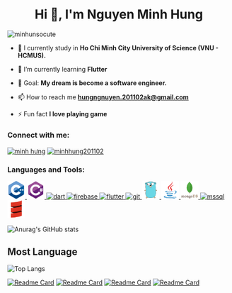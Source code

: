 <h1 align="center">Hi 👋, I'm Nguyen Minh Hung</h1>

<p align="left"> <img src="https://komarev.com/ghpvc/?username=minhunsocute&label=Profile%20views&color=0e75b6&style=flat" alt="minhunsocute" /> </p>

- 🔭 I currently study in **Ho Chi Minh City University of Science (VNU - HCMUS).**

- 🌱 I’m currently learning **Flutter**

- 💬 Goal: **My dream is become a software engineer.**

- 📫 How to reach me **hungngnuyen.201102ak@gmail.com**

- ⚡ Fun fact **I love playing game**

<h3 align="left">Connect with me:</h3>
<p align="left">
<a href="https://fb.com/minh hưng" target="blank"><img align="center" src="https://raw.githubusercontent.com/rahuldkjain/github-profile-readme-generator/master/src/images/icons/Social/facebook.svg" alt="minh hưng" height="30" width="40" /></a>
<a href="https://instagram.com/minhhung201102" target="blank"><img align="center" src="https://raw.githubusercontent.com/rahuldkjain/github-profile-readme-generator/master/src/images/icons/Social/instagram.svg" alt="minhhung201102" height="30" width="40" /></a>
</p>

<h3 align="left">Languages and Tools:</h3>
<p align="left"> <a href="https://www.w3schools.com/cpp/" target="_blank" rel="noreferrer"> <img src="https://raw.githubusercontent.com/devicons/devicon/master/icons/cplusplus/cplusplus-original.svg" alt="cplusplus" width="40" height="40"/> </a> <a href="https://www.w3schools.com/cs/" target="_blank" rel="noreferrer"> <img src="https://raw.githubusercontent.com/devicons/devicon/master/icons/csharp/csharp-original.svg" alt="csharp" width="40" height="40"/> </a> <a href="https://dart.dev" target="_blank" rel="noreferrer"> <img src="https://www.vectorlogo.zone/logos/dartlang/dartlang-icon.svg" alt="dart" width="40" height="40"/> </a> <a href="https://firebase.google.com/" target="_blank" rel="noreferrer"> <img src="https://www.vectorlogo.zone/logos/firebase/firebase-icon.svg" alt="firebase" width="40" height="40"/> </a> <a href="https://flutter.dev" target="_blank" rel="noreferrer"> <img src="https://www.vectorlogo.zone/logos/flutterio/flutterio-icon.svg" alt="flutter" width="40" height="40"/> </a> <a href="https://git-scm.com/" target="_blank" rel="noreferrer"> <img src="https://www.vectorlogo.zone/logos/git-scm/git-scm-icon.svg" alt="git" width="40" height="40"/> </a> <a href="https://golang.org" target="_blank" rel="noreferrer"> <img src="https://raw.githubusercontent.com/devicons/devicon/master/icons/go/go-original.svg" alt="go" width="40" height="40"/> </a> <a href="https://www.java.com" target="_blank" rel="noreferrer"> <img src="https://raw.githubusercontent.com/devicons/devicon/master/icons/java/java-original.svg" alt="java" width="40" height="40"/> </a> <a href="https://www.mongodb.com/" target="_blank" rel="noreferrer"> <img src="https://raw.githubusercontent.com/devicons/devicon/master/icons/mongodb/mongodb-original-wordmark.svg" alt="mongodb" width="40" height="40"/> </a> <a href="https://www.microsoft.com/en-us/sql-server" target="_blank" rel="noreferrer"> <img src="https://www.svgrepo.com/show/303229/microsoft-sql-server-logo.svg" alt="mssql" width="40" height="40"/> </a> <a href="https://www.scala-lang.org" target="_blank" rel="noreferrer"> <img src="https://raw.githubusercontent.com/devicons/devicon/master/icons/scala/scala-original.svg" alt="scala" width="40" height="40"/> </a> </p>



![Anurag's GitHub stats](https://github-readme-stats.vercel.app/api?username=minhunsocute&theme=cobalt&show_icons=true)

## Most Language
![Top Langs](https://github-readme-stats.vercel.app/api/top-langs/?username=phucthuan1st&&layout=compact&&theme=shades-of-purple)

[![Readme Card](https://github-readme-stats.vercel.app/api/pin/?username=minhunsocute&repo=GHealth&theme=cobalt)](https://github.com/minhunsocute/GHealth)
[![Readme Card](https://github-readme-stats.vercel.app/api/pin/?username=minhunsocute&repo=Tiktok_clone&theme=shades-of-purple)](https://github.com/minhunsocute/Tiktok_clone)
[![Readme Card](https://github-readme-stats.vercel.app/api/pin/?username=minhunsocute&repo=Mountain_trip_UI&theme=cobalt)](https://github.com/minhunsocute/Mountain_trip_UI)
[![Readme Card](https://github-readme-stats.vercel.app/api/pin/?username=minhunsocute&repo=Instagram-Clone&theme=shades-of-purple)](https://github.com/minhunsocute/Instagram-Clone)
